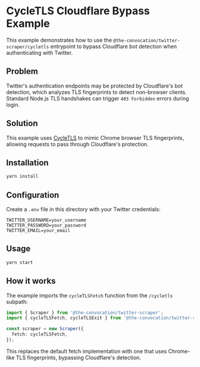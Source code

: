 # CycleTLS Cloudflare Bypass Example

This example demonstrates how to use the `@the-convocation/twitter-scraper/cycletls` entrypoint to bypass Cloudflare bot detection when authenticating with Twitter.

## Problem

Twitter's authentication endpoints may be protected by Cloudflare's bot detection, which analyzes TLS fingerprints to detect non-browser clients. Standard Node.js TLS handshakes can trigger `403 Forbidden` errors during login.

## Solution

This example uses [CycleTLS](https://github.com/Danny-Dasilva/CycleTLS) to mimic Chrome browser TLS fingerprints, allowing requests to pass through Cloudflare's protection.

## Installation

```sh
yarn install
```

## Configuration

Create a `.env` file in this directory with your Twitter credentials:

```
TWITTER_USERNAME=your_username
TWITTER_PASSWORD=your_password
TWITTER_EMAIL=your_email
```

## Usage

```sh
yarn start
```

## How it works

The example imports the `cycleTLSFetch` function from the `/cycletls` subpath:

```ts
import { Scraper } from '@the-convocation/twitter-scraper';
import { cycleTLSFetch, cycleTLSExit } from '@the-convocation/twitter-scraper/cycletls';

const scraper = new Scraper({
  fetch: cycleTLSFetch,
});
```

This replaces the default fetch implementation with one that uses Chrome-like TLS fingerprints, bypassing Cloudflare's detection.
